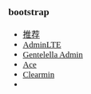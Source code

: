 <span  style="font-family: Simsun,serif; font-size: 17px; ">

### bootstrap

- [推荐](https://www.cnblogs.com/renyi-fan/p/9989668.html)
- [AdminLTE](https://github.com/ColorlibHQ/AdminLTE)
- [Gentelella Admin](https://github.com/ColorlibHQ/gentelella)
- [Ace](https://github.com/bopoda/ace)
- [Clearmin](https://github.com/paomedia/clearmin)
- []()

</span>